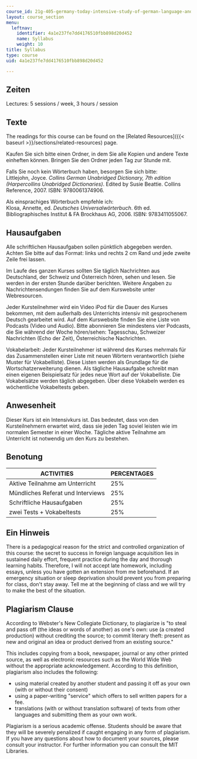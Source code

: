 ```yaml
---
course_id: 21g-405-germany-today-intensive-study-of-german-language-and-culture-january-iap-2011
layout: course_section
menu:
  leftnav:
    identifier: 4a1e237fe7dd4176510fbb898d20d452
    name: Syllabus
    weight: 10
title: Syllabus
type: course
uid: 4a1e237fe7dd4176510fbb898d20d452

---
```


Zeiten
------

Lectures: 5 sessions / week, 3 hours / session

Texte
-----

The readings for this course can be found on the [Related Resources]({{< baseurl >}}/sections/related-resources) page.

Kaufen Sie sich bitte einen Ordner, in dem Sie alle Kopien und andere Texte einheften können. Bringen Sie den Ordner jeden Tag zur Stunde mit.

Falls Sie noch kein Wörterbuch haben, besorgen Sie sich bitte:  
Littlejohn, Joyce. _Collins German Unabridged Dictionary, 7th edition (Harpercollins Unabridged Dictionaries)_. Edited by Susie Beattie. Collins Reference, 2007. ISBN: 9780061374906.

Als einsprachiges Wörterbuch empfehle ich:  
Klosa, Annette, ed. _Deutsches Universalwörterbuch_. 6th ed. Bibliographisches Institut & FA Brockhaus AG, 2006. ISBN: 9783411055067.

Hausaufgaben
------------

Alle schriftlichen Hausaufgaben sollen pünktlich abgegeben werden. Achten Sie bitte auf das Format: links und rechts 2 cm Rand und jede zweite Zeile frei lassen.

Im Laufe des ganzen Kurses sollten Sie täglich Nachrichten aus Deutschland, der Schweiz und Österreich hören, sehen und lesen. Sie werden in der ersten Stunde darüber berichten. Weitere Angaben zu Nachrichtensendungen finden Sie auf dem Kurswebsite unter Webresourcen.

Jeder Kursteilnehmer wird ein Video iPod für die Dauer des Kurses bekommen, mit dem außerhalb des Unterrichts intensiv mit gesprochenem Deutsch gearbeitet wird. Auf dem Kurswebsite finden Sie eine Liste von Podcasts (Video und Audio). Bitte abonnieren Sie mindestens vier Podcasts, die Sie während der Woche hören/sehen: Tagesschau, Schweizer Nachrichten (Echo der Zeit), Österreichische Nachrichten.

Vokabelarbeit: Jeder Kursteilnehmer ist während des Kurses mehrmals für das Zusammenstellen einer Liste mit neuen Wörtern verantwortlich (siehe Muster für Vokabelliste). Diese Listen werden als Grundlage für die Wortschatzerweiterung dienen. Als tägliche Hausaufgabe schreibt man einen eigenen Beispielsatz für jedes neue Wort auf der Vokabelliste. Die Vokabelsätze werden täglich abgegeben. Über diese Vokabeln werden es wöchentliche Vokabeltests geben.

Anwesenheit
-----------

Dieser Kurs ist ein Intensivkurs ist. Das bedeutet, dass von den Kursteilnehmern erwartet wird, dass sie jeden Tag soviel leisten wie im normalen Semester in einer Woche. Tägliche aktive Teilnahme am Unterricht ist notwendig um den Kurs zu bestehen.

Benotung
--------

| ACTIVITIES | PERCENTAGES |
| --- | --- |
| Aktive Teilnahme am Unterricht | 25% |
| Mündliches Referat und Interviews | 25% |
| Schriftliche Hausaufgaben | 25% |
| zwei Tests + Vokabeltests | 25% 

Ein Hinweis
-----------

There is a pedagogical reason for the strict and controlled organization of this course: the secret to success in foreign language acquisition lies in sustained daily effort, frequent practice during the day and thorough learning habits. Therefore, I will not accept late homework, including essays, unless you have gotten an extension from me beforehand. If an emergency situation or sleep deprivation should prevent you from preparing for class, don't stay away. Tell me at the beginning of class and we will try to make the best of the situation.

Plagiarism Clause
-----------------

According to Webster's New Collegiate Dictionary, to plagiarize is "to steal and pass off (the ideas or words of another) as one's own: use (a created production) without crediting the source; to commit literary theft: present as new and original an idea or product derived from an existing source."

This includes copying from a book, newspaper, journal or any other printed source, as well as electronic resources such as the World Wide Web without the appropriate acknowledgement. According to this definition, plagiarism also includes the following:

*   using material created by another student and passing it off as your own (with or without their consent)
*   using a paper-writing "service" which offers to sell written papers for a fee.
*   translations (with or without translation software) of texts from other languages and submitting them as your own work.

Plagiarism is a serious academic offense. Students should be aware that they will be severely penalized if caught engaging in any form of plagiarism. If you have any questions about how to document your sources, please consult your instructor. For further information you can consult the MIT Libraries.